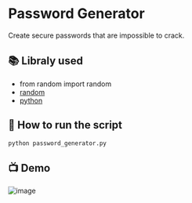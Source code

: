 # Password Generator

Create secure passwords that are impossible to crack.

## 📚 Libraly used
+ from random import random
+ [random](https://docs.python.org/3/library/random.html)
+ [python](https://www.python.org/downloads)

## 🌟 How to run the script

```
python password_generator.py

```
## 📺 Demo

![image](https://user-images.githubusercontent.com/128680209/228145783-66fb8233-010f-4f9c-9219-252f4468bc3a.png)

